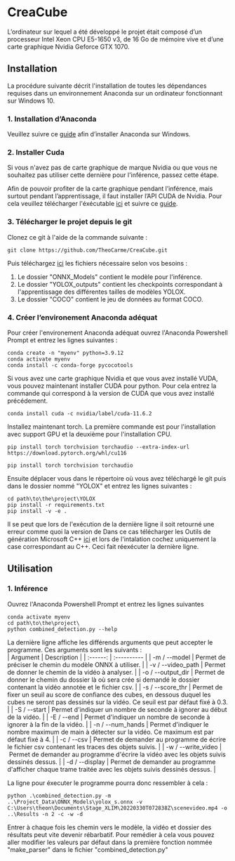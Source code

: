 # CreaCube

L’ordinateur sur lequel a été développé le projet était composé d’un processeur Intel Xeon CPU E5-1650 v3, de 16 Go de mémoire vive et d’une carte graphique Nvidia Geforce GTX 1070.

## Installation

La procédure suivante décrit l'installation de toutes les dépendances requises dans un environnement Anaconda sur un ordinateur fonctionnant sur Windows 10.

### 1. Installation d’Anaconda

Veuillez suivre ce [guide](https://docs.anaconda.com/anaconda/install/windows/) afin d’installer Anaconda sur Windows.

### 2. Installer Cuda

Si vous n'avez pas de carte graphique de marque Nvidia ou que vous ne souhaitez pas utiliser cette dernière pour l'inférence, passez cette étape.

Afin de pouvoir profiter de la carte graphique pendant l’inférence, mais surtout pendant l’apprentissage, il faut installer l’API CUDA de Nvidia. Pour cela veuillez télécharger l'éxécutable [ici](https://developer.nvidia.com/cuda-11-6-2-download-archive?target_os=Windows&target_arch=x86_64&target_version=11&target_type=exe_local) et suivre ce [guide](https://docs.nvidia.com/cuda/cuda-installation-guide-microsoft-windows/index.html).

### 3. Télécharger le projet depuis le git

Clonez ce git à l'aide de la commande suivante :
```
git clone https://github.com/TheoCarme/CreaCube.git
```
Puis téléchargez [ici](https://user-images.githubusercontent.com/55946370/180219702-0046b8ee-8824-46c8-a823-bb14a8e2eb41.png) les fichiers nécessaire selon vos besoins :
  1. Le dossier "ONNX_Models" contient le modèle pour l'inférence.
  2. Le dossier "YOLOX_outputs" contient les checkpoints correspondant à l'apprentissage des différentes tailles de modèles YOLOX.
  3. Le dossier "COCO" contient le jeu de données au format COCO.

### 4. Créer l’environement Anaconda adéquat

Pour créer l'environement Anaconda adéquat ouvrez l'Anaconda Powershell Prompt et entrez les lignes suivantes :
```
conda create -n "myenv" python=3.9.12
conda activate myenv
conda install -c conda-forge pycocotools
```
Si vous avez une carte graphique Nvidia et que vous avez installé VUDA, vous pouvez maintenant installer CUDA pour python. Pour cela entrez la commande qui correspond à la version de CUDA que vous avez installé précédement.
```
conda install cuda -c nvidia/label/cuda-11.6.2
```
Installez maintenant torch. La première commande est pour l'installation avec support GPU et la deuxième pour l'installation CPU.
```
pip install torch torchvision torchaudio --extra-index-url https://download.pytorch.org/whl/cu116

pip install torch torchvision torchaudio
```
Ensuite déplacer vous dans le répertoire où vous avez téléchargé le git puis dans le dossier nommé "YOLOX" et entrez les lignes suivantes :
```
cd path\to\the\project\YOLOX
pip install -r requirements.txt
pip install -v -e .
```
Il se peut que lors de l'exécution de la dernière ligne il soit retourné une erreur comme quoi la version de
Dans ce cas télécharger les Outils de génération Microsoft C++ [ici](https://visualstudio.microsoft.com/fr/visual-cpp-build-tools/) et lors de l'intalation cochez uniquement la case correspondant au C++. Ceci fait réexécuter la dernière ligne.

## Utilisation

### 1. Inférence

Ouvrez l'Anaconda Powershell Prompt et entrez les lignes suivantes
```
conda activate myenv
cd path\to\the\project\
python combined_detection.py --help
```
La dernière ligne affiche les différends arguments que peut accepter le programme. Ces arguments sont les suivants :  
| Argument | Description |
| :------: | :---------- |
| -m / --model | Permet de préciser le chemin du modèle ONNX à utiliser. |
| -v / --video_path | Permet de donner le chemin de la vidéo à analyser. |
| -o / --output_dir | Permet de donner le chemin du dossier là où sera crée si demandé le dossier contenant la vidéo annotée et le fichier csv. |
| -s / --score_thr | Permet de fixer un seuil au score de confiance des cubes, en dessous duquel les cubes ne seront pas dessinés sur la vidéo. Ce seuil est par défaut fixé à 0.3. |
| -S / --start | Permet d'indiquer un nombre de seconde à ignorer au début de la vidéo. |
| -E / --end | Permet d'indiquer un nombre de seconde à ignorer à la fin de la vidéo. |
| -n / --num_hands | Permet d'indiquer le nombre maximum de main à détecter sur la vidéo. Ce maximum est par défaut fixé à 4. |
| -c / --csv | Permet de demander au programme de écrire le fichier csv contenant les traces des objets suivis. |
| -w / --write_video | Permet de demander au programme d'écrire la vidéo avec les objets suivis dessinés dessus. |
| -d / --display | Permet de demander au programme d'afficher chaque trame traitée avec les objets suivis dessinés dessus. |

La ligne pour éxecuter le programme pourra donc ressembler à cela :
```
python .\combined_detection.py -m ..\Project_Data\ONNX_Models\yolox_s.onnx -v C:\Users\theon\Documents\Stage_XLIM\20220330T072838Z\scenevideo.mp4 -o ..\Results -n 2 -c -w -d
```

Entrer à chaque fois les chemin vers le modèle, la vidéo et dossier des résultats peut vite devenir rébarbatif. Pour remédier à cela vous pouvez aller modifier les valeurs par défaut dans la première fonction nommée "make_parser" dans le fichier "combined_detection.py"

